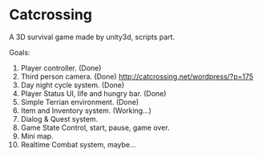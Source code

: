 Catcrossing
===========

A 3D survival game made by unity3d, scripts part.

Goals:

1. Player controller.
(Done)
2. Third person camera.
(Done)
http://catcrossing.net/wordpress/?p=175
3. Day night cycle system.
(Done)
4. Player Status UI, life and hungry bar.
(Done)
5. Simple Terrian environment.
(Done)
6. Item and Inventory system.
(Working...)
7. Dialog & Quest system.
8. Game State Control, start, pause, game over.
9. Mini map.
10. Realtime Combat system, maybe...
